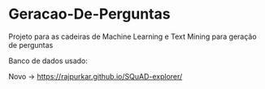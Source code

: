 # Geracao-De-Perguntas
Projeto para as cadeiras de Machine Learning e Text Mining para geração de perguntas

Banco de dados usado:


Novo -> https://rajpurkar.github.io/SQuAD-explorer/ 

